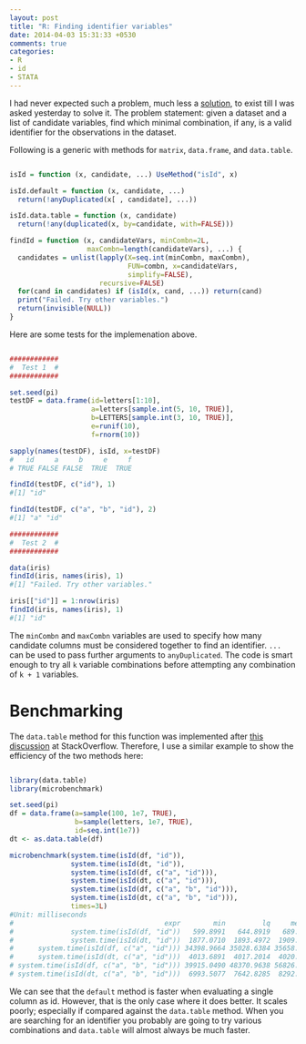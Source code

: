 ```yaml
---
layout: post
title: "R: Finding identifier variables"
date: 2014-04-03 15:31:33 +0530
comments: true
categories: 
- R
- id
- STATA
---
```


I had never expected such a problem, much less a [solution][isid], to exist
till I was asked yesterday to solve it. The problem statement: given a dataset
and a list of candidate variables, find which minimal combination, if any, is a
valid identifier for the observations in the dataset.

<!--more-->

Following is a generic with methods for `matrix`, `data.frame`, and `data.table`.


```r Implementations of isId & findId

isId = function (x, candidate, ...) UseMethod("isId", x)

isId.default = function (x, candidate, ...)
  return(!anyDuplicated(x[ , candidate], ...))

isId.data.table = function (x, candidate)
  return(!any(duplicated(x, by=candidate, with=FALSE)))

findId = function (x, candidateVars, minCombn=2L,
                   maxCombn=length(candidateVars), ...) {
  candidates = unlist(lapply(X=seq.int(minCombn, maxCombn),
                             FUN=combn, x=candidateVars,
                             simplify=FALSE),
                      recursive=FALSE)
  for(cand in candidates) if (isId(x, cand, ...)) return(cand)
  print("Failed. Try other variables.")
  return(invisible(NULL))
}

```


Here are some tests for the implemenation above.


```r Testing the functions

############
#  Test 1  #
############

set.seed(pi)
testDF = data.frame(id=letters[1:10],
                    a=letters[sample.int(5, 10, TRUE)],
                    b=LETTERS[sample.int(3, 10, TRUE)],
                    e=runif(10),
                    f=rnorm(10))

sapply(names(testDF), isId, x=testDF)
#   id     a     b     e     f 
# TRUE FALSE FALSE  TRUE  TRUE

findId(testDF, c("id"), 1)
#[1] "id"

findId(testDF, c("a", "b", "id"), 2)
#[1] "a" "id"

############
#  Test 2  #
############

data(iris)
findId(iris, names(iris), 1)
#[1] "Failed. Try other variables."

iris[["id"]] = 1:nrow(iris)
findId(iris, names(iris), 1)
#[1] "id"

```


The `minCombn` and `maxCombn` variables are used to specify how many candidate
columns must be considered together to find an identifier. `...` can be used to
pass further arguments to `anyDuplicated`. The code is smart enough to try all
`k` variable combinations before attempting any combination of `k + 1`
variables.

# Benchmarking

The `data.table` method for this function was implemented after [this discussion][idso]
at StackOverflow. Therefore, I use a similar example to show the efficiency of
the two methods here:


```r Benchmarking data.frame vs. data.table

library(data.table)
library(microbenchmark)

set.seed(pi)
df = data.frame(a=sample(100, 1e7, TRUE), 
                b=sample(letters, 1e7, TRUE), 
                id=seq.int(1e7))
dt <- as.data.table(df)

microbenchmark(system.time(isId(df, "id")),
               system.time(isId(dt, "id")),
               system.time(isId(df, c("a", "id"))),
               system.time(isId(dt, c("a", "id"))),
               system.time(isId(df, c("a", "b", "id"))),
               system.time(isId(dt, c("a", "b", "id"))),
               times=3L)
#Unit: milliseconds
#                                     expr        min         lq     median          uq        max neval
#              system.time(isId(df, "id"))   599.8991   644.8919   689.8848    808.0744   926.2641     3
#              system.time(isId(dt, "id"))  1877.0710  1893.4972  1909.9234   2843.8230  3777.7225     3
#      system.time(isId(df, c("a", "id"))) 34398.9664 35028.6384 35658.3105  52713.9050 69769.4995     3
#      system.time(isId(dt, c("a", "id")))  4013.6891  4017.2014  4020.7137   4027.9836  4035.2535     3
# system.time(isId(df, c("a", "b", "id"))) 39915.0490 48370.9638 56826.8785  70350.0956 83873.3127     3
# system.time(isId(dt, c("a", "b", "id")))  6993.5077  7642.8285  8292.1493   8342.6799  8393.2105     3

```


We can see that the `default` method is faster when evaluating a single column
as id. However, that is the only case where it does better. It scales poorly;
especially if compared against the `data.table` method. When you are searching
for an identifier you probably are going to try various combinations and
`data.table` will almost always be much faster.

<!--links-->
[isid]: http://www.stata.com/help.cgi?isid
[idso]: http://stackoverflow.com/questions/22834725/r-checking-if-a-set-of-variables-forms-a-unique-index
